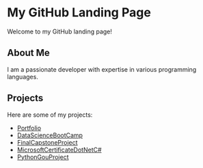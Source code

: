 
# My GitHub Landing Page

Welcome to my GitHub landing page!

## About Me

I am a passionate developer with expertise in various programming languages.

## Projects

Here are some of my projects:

- [Portfolio](https://github.com/SebastianGasior/sebastiangasior.github.io)
- [DataScienceBootCamp](https://github.com/SebastianGasior/Data-Science)
- [FinalCapstoneProject](https://github.com/SebastianGasior/finalCapstone)
- [MicrosoftCertificateDotNetC#](https://github.com/SebastianGasior/DotNetProjects)
- [PythonGouProject](https://github.com/SebastianGasior/GoutProject)





